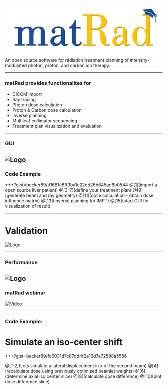 ##  

![Logo](dicomImport/matrad_logo.png)
An open source software for radiation treatment planning of intensity-modulated photon, proton, and carbon ion therapy.

---

### matRad provides functionalites for 

- DICOM import
- Ray tracing
- Photon dose calculation
- Proton & Carbon dose calculation
- Inverse planning 
- Multileaf collimator sequencing
- Treatment plan visualization and evaluation

---
### GUI
![Logo](https://github.com/e0404/matRad/wiki/images/GUI-Guide_optimizedGUIScreenshot.png)
---

### Code Example
+++?gist=becker89/d1681e8ff3ba1e22dd26b645ad6b0544
@[1](import a open source liver patient)
@[3-7](define your treatment plan)
@[9](generate beam and ray geometry)
@[11](dose calculation - obtain dose influence matrix)
@[13](inverse planning for IMPT)
@[15](start GUI for visualization of result)

---

# Validation 
![Logo](https://github.com/e0404/matRad/wiki/images/matRadvalidation.png)

---
### Performance 
![Logo](https://github.com/e0404/matRad/wiki/images/matRadPerformanceTable.png)
---
### matRad webinar 

![Video](https://www.youtube.com/embed/40_n7BIqLdw)

---
### Code Example:
# Simulate an iso-center shift

+++?gist=becker89/fc6031d7c87dd4f2e16d7a72598a5556

@[1-2](Lets simulate a lateral displacement in x of the second beam)
@[4](recalculate dose using previously optimized beamlet weights)
@[6](determine axial iso center slice)
@[8](calculate dose difference)
@[10](plot dose difference slice)
